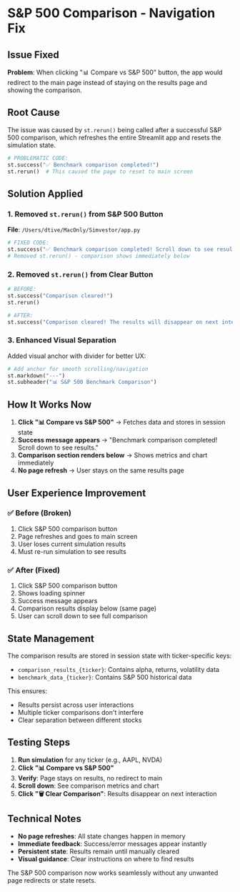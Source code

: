 # S&P 500 Comparison - Navigation Fix

## Issue Fixed
**Problem**: When clicking "📊 Compare vs S&P 500" button, the app would redirect to the main page instead of staying on the results page and showing the comparison.

## Root Cause
The issue was caused by `st.rerun()` being called after a successful S&P 500 comparison, which refreshes the entire Streamlit app and resets the simulation state.

```python
# PROBLEMATIC CODE:
st.success("✅ Benchmark comparison completed!")
st.rerun()  # This caused the page to reset to main screen
```

## Solution Applied

### 1. Removed `st.rerun()` from S&P 500 Button
**File**: `/Users/dtive/MacOnly/Simvestor/app.py`

```python
# FIXED CODE:
st.success("✅ Benchmark comparison completed! Scroll down to see results.")
# Removed st.rerun() - comparison shows immediately below
```

### 2. Removed `st.rerun()` from Clear Button
```python
# BEFORE:
st.success("Comparison cleared!")
st.rerun()

# AFTER:
st.success("Comparison cleared! The results will disappear on next interaction.")
```

### 3. Enhanced Visual Separation
Added visual anchor with divider for better UX:
```python
# Add anchor for smooth scrolling/navigation
st.markdown("---")
st.subheader("📊 S&P 500 Benchmark Comparison")
```

## How It Works Now

1. **Click "📊 Compare vs S&P 500"** → Fetches data and stores in session state
2. **Success message appears** → "Benchmark comparison completed! Scroll down to see results."
3. **Comparison section renders below** → Shows metrics and chart immediately
4. **No page refresh** → User stays on the same results page

## User Experience Improvement

### ✅ **Before (Broken)**
1. Click S&P 500 comparison button
2. Page refreshes and goes to main screen
3. User loses current simulation results
4. Must re-run simulation to see results

### ✅ **After (Fixed)**
1. Click S&P 500 comparison button
2. Shows loading spinner
3. Success message appears
4. Comparison results display below (same page)
5. User can scroll down to see full comparison

## State Management

The comparison results are stored in session state with ticker-specific keys:
- `comparison_results_{ticker}`: Contains alpha, returns, volatility data
- `benchmark_data_{ticker}`: Contains S&P 500 historical data

This ensures:
- Results persist across user interactions
- Multiple ticker comparisons don't interfere
- Clear separation between different stocks

## Testing Steps

1. **Run simulation** for any ticker (e.g., AAPL, NVDA)
2. **Click "📊 Compare vs S&P 500"**
3. **Verify**: Page stays on results, no redirect to main
4. **Scroll down**: See comparison metrics and chart
5. **Click "🗑️ Clear Comparison"**: Results disappear on next interaction

## Technical Notes

- **No page refreshes**: All state changes happen in memory
- **Immediate feedback**: Success/error messages appear instantly
- **Persistent state**: Results remain until manually cleared
- **Visual guidance**: Clear instructions on where to find results

The S&P 500 comparison now works seamlessly without any unwanted page redirects or state resets.
